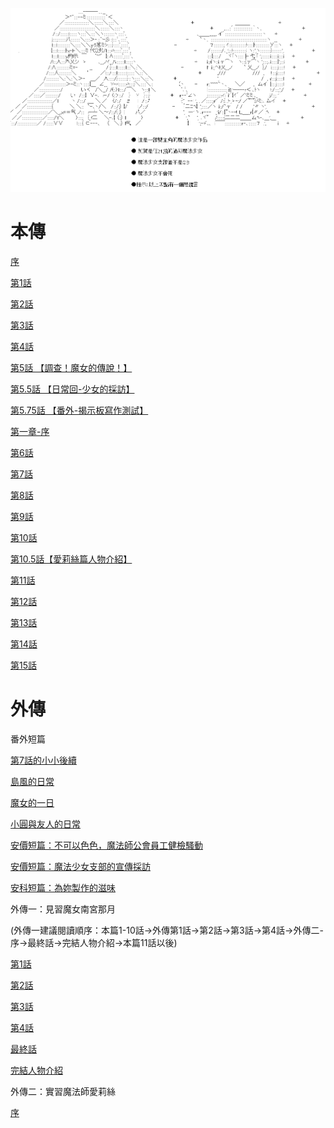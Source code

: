 ![Header](TI-MAGIC.png)

# 本傳

[序](/magicgirl/0.html)

[第1話](/magicgirl/1.html) 

[第2話](/magicgirl/2.html) 

[第3話](/magicgirl/3.html) 

[第4話](/magicgirl/4.html) 

[第5話 【調查！魔女的傳說！】](/magicgirl/5.html) 

[第5.5話 【日常回-少女的採訪】 ](/magicgirl/5.1.html) 

[第5.75話 【番外-揭示板寫作測試】 ](/magicgirl/5.2.html) 

[第一章-序 ](/magicgirl/6.0.html) 

[第6話](/magicgirl/6.1.html) 

[第7話](/magicgirl/7.html) 

[第8話](/magicgirl/8.html) 

[第9話](/magicgirl/9.html) 

[第10話](/magicgirl/10.html) 

[第10.5話【愛莉絲篇人物介紹】](/magicgirl/aliceintro.html) 

[第11話](/magicgirl/11.html) 

[第12話](/magicgirl/12.html)

[第13話](/magicgirl/13.html)

[第14話](/magicgirl/14.html)

[第15話](/magicgirl/15.html)

# 外傳

番外短篇

[第7話的小小後續](/magicgirl/7.1.html) 

[島風的日常](/magicgirl/short1.html) 

[魔女的一日](/magicgirl/short2.html) 

[小圓與友人的日常](/magicgirl/short3.html) 

[安價短篇：不可以色色，魔法師公會員工健檢騷動](/magicgirl/short4.html) 

[安價短篇：魔法少女支部的宣傳採訪](/magicgirl/short5.html) 

[安科短篇：為妳製作的滋味](/magicgirl/short6.html) 

外傳一：見習魔女南宮那月

(外傳一建議閱讀順序：本篇1-10話->外傳第1話->第2話->第3話->第4話->外傳二-序->最終話->完結人物介紹->本篇11話以後)

[第1話](/magicgirl/bf1.html) 

[第2話](/magicgirl/bf2.html) 

[第3話](/magicgirl/bf3.html) 

[第4話](/magicgirl/bf4.html) 

[最終話](/magicgirl/bf5.html) 

[完結人物介紹](/magicgirl/BFINTRO.html) 

外傳二：實習魔法師愛莉絲

[序](/magicgirl/OUT2-0.html) 
